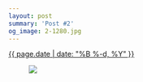 ```yaml
---
layout: post
summary: 'Post #2'
og_image: 2-1280.jpg
---
```


<div class="post">
 <time>
  <a href="/2">
   {{ page.date | date: "%B %-d, %Y" }}
  </a>
 </time>
 <a href="/2">
  <figure data-taken="8/15/2013">
   <img sizes="(min-width: 700px) 50vw, calc(100vw - 2rem)" src="{{ site.assets_url }}/2-640.jpg" srcset="{{ site.assets_url }}/2-1280.jpg 1280w, {{ site.assets_url }}/2-960.jpg 960w, {{ site.assets_url }}/2-640.jpg 640w, {{ site.assets_url }}/2-320.jpg 320w"/>
  </figure>
 </a>
</div>
